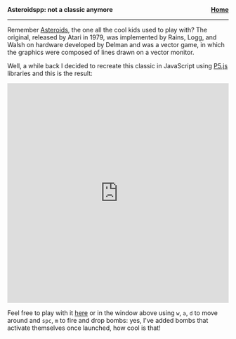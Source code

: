<nav class="site-nav" style="font-weight:bold">
    Asteroidspp: not a classic anymore
    <a href="index" style="float:right">Home</a>
</nav>

---

Remember [Asteroids](https://en.wikipedia.org/wiki/Asteroids_%28video_game%29), the one all the cool kids used to play with? The original, released by Atari in 1979, was implemented by Rains, Logg, and Walsh on hardware developed by Delman and was a vector game, in which the graphics were composed of lines drawn on a vector monitor.

Well, a while back I decided to recreate this classic in JavaScript using [P5.js](https://p5js.org/) libraries and this is the result:

<p align="center"><embed src="https://matteogiorgi.github.io/asteroids/src" width="100%" height="500px"></embed></p>

Feel free to play with it [here](https://matteogiorgi.github.io/asteroids/src) or in the window above using `w`, `a`, `d` to move around and `spc`, `m` to fire and drop bombs: yes, I've added bombs that activate themselves once launched, how cool is that!
